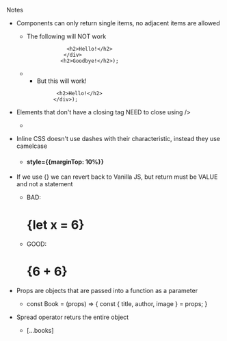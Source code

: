 Notes

- Components can only return single items, no adjacent items are allowed
  * The following will NOT work
    ```return (<div>
                 <h2>Hello!</h2>
                </div>
               <h2>Goodbye!</h2>);
    ```
  *  * But this will work!
    ```return (<div>
                 <h2>Hello!</h2>
                </div>);
    ```

- Elements that don't have a closing tag NEED to close using />
  * <img href="" />

- Inline CSS doesn't use dashes with their characteristic, instead they use camelcase
  * <h4> style={{marginTop: 10%}}

- If we use {} we can revert back to Vanilla JS, but return must be VALUE and not a statement
  * BAD: <h1>{let x = 6}</h1>
  * GOOD: <h1>{6 + 6}</h1>

- Props are objects that are passed into a function as a parameter
  * const Book = (props) => {
      const { title, author, image } = props;
    }

- Spread operator returs the entire object
  * [...books]